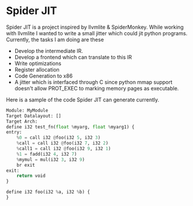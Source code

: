 # Spider JIT

Spider JIT is a project inspired by llvmlite & SpiderMonkey. While working with llvmlite I wanted to write a small jitter which could jit python programs. Currently, the tasks
I am doing are these

* Develop the intermediate IR.
* Develop a frontend which can translate to this IR
* Write optimizations
* Register allocation
* Code Generation to x86
* A jitter which is interfaced through C since python mmap support doesn't allow PROT_EXEC to marking memory pages as executable.

Here is a sample of the code Spider JIT can generate currently.

```python
Module: MyModule
Target Datalayout: []
Target Arch: 
define i32 test_fn(float %myarg, float %myarg1) {
entry:
	%0 = call i32 @foo(i32 5, i32 3)
	%call = call i32 @foo(i32 7, i32 2)
	%call1 = call i32 @foo(i32 9, i32 1)
	%1 = fadd(i32 4, i32 7)
	%mymul = mul(i32 3, i32 9)
	br exit
exit:
	return void
}

define i32 foo(i32 %a, i32 %b) {
}
```